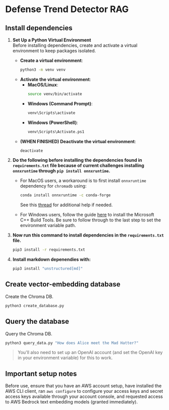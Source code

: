 # Defense Trend Detector RAG

## Install dependencies

1. **Set Up a Python Virtual Environment**  
   Before installing dependencies, create and activate a virtual environment to keep packages isolated.

   - **Create a virtual environment**:
     ```sh
     python3 -m venv venv
     ```
   - **Activate the virtual environment**:
     - **MacOS/Linux**:
       ```sh
       source venv/bin/activate
       ```
     - **Windows (Command Prompt)**:
       ```sh
       venv\Scripts\activate
       ```
     - **Windows (PowerShell)**:
       ```sh
       venv\Scripts\Activate.ps1
       ```
    - **(WHEN FINISHED) Deactivate the virtual environment**:
       ```sh
       deactivate
       ```

2. **Do the following before installing the dependencies found in `requirements.txt` file because of current challenges installing `onnxruntime` through `pip install onnxruntime`.**

   - For MacOS users, a workaround is to first install `onnxruntime` dependency for `chromadb` using:

     ```sh
     conda install onnxruntime -c conda-forge
     ```
     See this [thread](https://github.com/microsoft/onnxruntime/issues/11037) for additional help if needed.

   - For Windows users, follow the guide [here](https://github.com/bycloudai/InstallVSBuildToolsWindows?tab=readme-ov-file) to install the Microsoft C++ Build Tools. Be sure to follow through to the last step to set the environment variable path.

3. **Now run this command to install dependencies in the `requirements.txt` file.** 

   ```sh
   pip3 install -r requirements.txt
   ```

4. **Install markdown depenendies with:** 

    ```sh
    pip3 install "unstructured[md]"
    ```

## Create vector-embedding database

Create the Chroma DB.

```python
python3 create_database.py
```

## Query the database

Query the Chroma DB.

```python
python3 query_data.py "How does Alice meet the Mad Hatter?"
```

> You'll also need to set up an OpenAI account (and set the OpenAI key in your environment variable) for this to work.

## Important setup notes

Before use, ensure that you have an AWS account setup, have installed the AWS CLI client, ran `aws configure` to configure your access keys and secret access keys available through your account console, and requested access to AWS Bedrock text embedding models (granted immediately).
